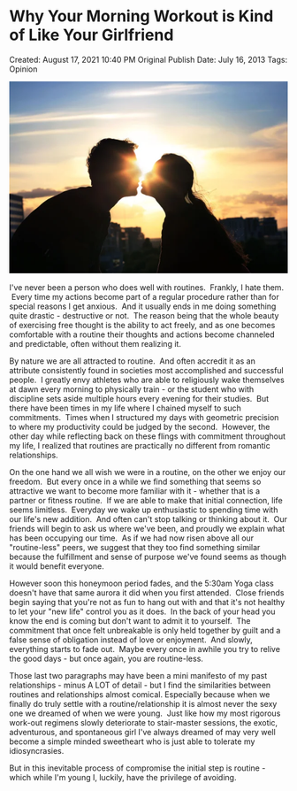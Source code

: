 # Why Your Morning Workout is Kind of Like Your Girlfriend

Created: August 17, 2021 10:40 PM
Original Publish Date: July 16, 2013
Tags: Opinion

![Untitled](notion-import/writing/Writing%208e79ce15b0f5476c8359f01b8daaa835/Blogs%20b243d8016e094db7a64e51a987b86d99/sebastianscholl%20com%208a3e8a39a31447d1b19ff195488f3ac5/Why%20Your%20Morning%20Workout%20is%20Kind%20of%20Like%20Your%20Girl%2068fe887d8af24110aa1d8923c22552ab/Untitled.png)

I've never been a person who does well with routines.  Frankly, I hate them.  Every time my actions become part of a regular procedure rather than for special reasons I get anxious.  And it usually ends in me doing something quite drastic - destructive or not.  The reason being that the whole beauty of exercising free thought is the ability to act freely, and as one becomes comfortable with a routine their thoughts and actions become channeled and predictable, often without them realizing it.

By nature we are all attracted to routine.  And often accredit it as an attribute consistently found in societies most accomplished and successful people.  I greatly envy athletes who are able to religiously wake themselves at dawn every morning to physically train - or the student who with discipline sets aside multiple hours every evening for their studies.  But there have been times in my life where I chained myself to such commitments.  Times when I structured my days with geometric precision to where my productivity could be judged by the second.  However, the other day while reflecting back on these flings with commitment throughout my life, I realized that routines are practically no different from romantic relationships.

On the one hand we all wish we were in a routine, on the other we enjoy our freedom.  But every once in a while we find something that seems so attractive we want to become more familiar with it - whether that is a partner or fitness routine.  If we are able to make that initial connection, life seems limitless.  Everyday we wake up enthusiastic to spending time with our life's new addition.  And often can't stop talking or thinking about it.  Our friends will begin to ask us where we've been, and proudly we explain what has been occupying our time.  As if we had now risen above all our "routine-less" peers, we suggest that they too find something similar because the fulfillment and sense of purpose we've found seems as though it would benefit everyone.

However soon this honeymoon period fades, and the 5:30am Yoga class doesn't have that same aurora it did when you first attended.  Close friends begin saying that you're not as fun to hang out with and that it's not healthy to let your "new life" control you as it does.  In the back of your head you know the end is coming but don't want to admit it to yourself.  The commitment that once felt unbreakable is only held together by guilt and a false sense of obligation instead of love or enjoyment.  And slowly, everything starts to fade out.  Maybe every once in awhile you try to relive the good days - but once again, you are routine-less.

Those last two paragraphs may have been a mini manifesto of my past relationships - minus A LOT of detail - but I find the similarities between routines and relationships almost comical. Especially because when we finally do truly settle with a routine/relationship it is almost never the sexy one we dreamed of when we were young.  Just like how my most rigorous work-out regimens slowly deteriorate to stair-master sessions, the exotic, adventurous, and spontaneous girl I've always dreamed of may very well become a simple minded sweetheart who is just able to tolerate my idiosyncrasies.

But in this inevitable process of compromise the initial step is routine - which while I'm young I, luckily, have the privilege of avoiding.